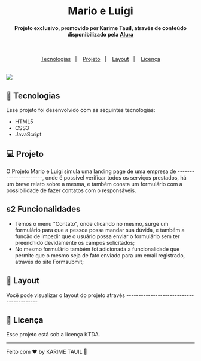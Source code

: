 <h1 align="center">Mario e Luigi</h1>

<h4 align="center">Projeto exclusivo, promovido por Karime Tauil, através de conteúdo disponibilizado pela <a href="https://--------------------" target="_blank">Alura</a> </h4>

<br>

<p align="center">
  <a href="#-tecnologias">Tecnologias</a>&nbsp;&nbsp;&nbsp;|&nbsp;&nbsp;&nbsp;
  <a href="#-projeto">Projeto</a>&nbsp;&nbsp;&nbsp;|&nbsp;&nbsp;&nbsp;
  <a href="#-layout">Layout</a>&nbsp;&nbsp;&nbsp;|&nbsp;&nbsp;&nbsp;
  <a href="#memo-licença">Licença</a>
</p>
    
<br>

<img src="----------------">

<br>

## 🚀 Tecnologias

Esse projeto foi desenvolvido com as seguintes tecnologias:

- HTML5
- CSS3
- JavaScript

## 💻 Projeto

O Projeto Mario e Luigi simula uma landing page de uma empresa de ----------------------, onde é possível verificar todos os serviços prestados, há um breve relato sobre a mesma, e também consta um formulário com a possibilidade de fazer contatos com o responsáveis.

## s2 Funcionalidades

- Temos o menu "Contato", onde clicando no mesmo, surge um formulário para que a pessoa possa mandar sua dúvida, e também a função de impedir que o usuário possa enviar o formulário sem ter preenchido devidamente os campos solicitados;
- No mesmo formulário também foi adicionada a funcionalidade que permite que o mesmo seja de fato enviado para um email registrado, através do site Formsubmit;

## 🔖 Layout

Você pode visualizar o layout do projeto através -----------------------------------------

## :memo: Licença

Esse projeto está sob a licença KTDA.

---

Feito com ♥ by KARIME TAUIL :wave:  
